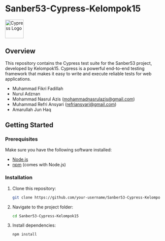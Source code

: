 # Sanber53-Cypress-Kelompok15 

<img src="https://cdn.pulse2.com/cdn/2020/12/Cypress.png" alt="Cypress Logo" width="60" height="60">
<!-- ![Cypress Logo](https://cdn.pulse2.com/cdn/2020/12/Cypress.png) -->

## Overview

This repository contains the Cypress test suite for the Sanber53 project, developed by Kelompok15. Cypress is a powerful end-to-end testing framework that makes it easy to write and execute reliable tests for web applications.
- Muhammad Fikri Fadillah
- Nurul Adznan
- Mohammad Nasrul Azis (mohammadnasrulazis@gmail.com)
- Muhammad Refri Ansyari (refriansyari@gmail.com)
- Amarullah Jun Haq

## Getting Started

### Prerequisites

Make sure you have the following software installed:

- [Node.js](https://nodejs.org/)
- [npm](https://www.npmjs.com/) (comes with Node.js)

### Installation

1. Clone this repository:

   ```bash
   git clone https://github.com/your-username/Sanber53-Cypress-Kelompok15.git
2. Navigate to the project folder:
    ```bash
   cd Sanber53-Cypress-Kelompok15
3. Install dependencies:
   ```bash
   npm install

